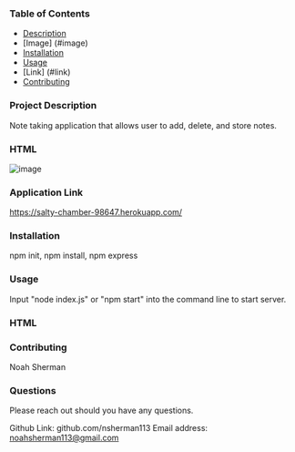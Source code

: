 ### Table of Contents 
  - [Description](#description)
  - [Image] (#image)
  - [Installation](#installation)
  - [Usage](#usage)
  - [Link] (#link)
  - [Contributing](#contributing)
  
  
### Project Description
  Note taking application that allows user to add, delete, and store notes. 
  
 ### HTML
 ![image](https://user-images.githubusercontent.com/74440415/110739794-7bde3f00-81f7-11eb-86c9-b31d91086870.png)

 
### Application Link 
https://salty-chamber-98647.herokuapp.com/

### Installation 
  npm init, npm install, npm express

### Usage
 Input "node index.js" or "npm start" into the command line to start server. 


### HTML 
<!-- insert HTML snippets here -->


### Contributing

 Noah Sherman  
 
### Questions 
 Please reach out should you have any questions.  

  Github Link: github.com/nsherman113
  Email address: noahsherman113@gmail.com
